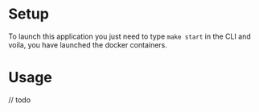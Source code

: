 # Setup
To launch this application you just need to type `make start` in the CLI and voila, you have launched the docker containers.

# Usage 
 // todo